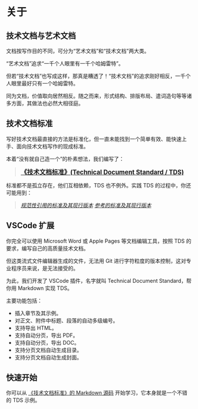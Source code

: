 # 关于

## 技术文档与艺术文档

文档按写作目的不同，可分为“艺术文档”和“技术文档”两大类。

“艺术文档”追求“一千个人眼里有一千个哈姆雷特”。

但若“技术文档”也写成这样，那真是糟透了！“技术文档”的追求刚好相反，一千个人眼里最好只有一个哈姆雷特。

同为文档，价值取向居然相反。随之而来，形式结构、排版布局、遣词造句等等诸多方面，其做法也必然大相径庭。

## 技术文档标准

写好技术文档最直接的方法是标准化，但一直未能找到一个简单有效、能快速上手、面向技术文档写作的现成标准。

本着“没有就自己造一个”的朴素想法，我们编写了：

> **<big> [《技术文档标准》(Technical Document Standard / TDS)](standard.md)</big>**

标准都不是孤立存在，他们互相依赖，TDS 也不例外。实践 TDS 的过程中，你还可能用到：

> [*规范性引用的标准及其现行版本*](docs/index.md)
> [*参考的标准及其现行版本*](docs/index.md)

## VSCode 扩展

你完全可以使用 Microsoft Word 或 Apple Pages 等文档编辑工具，按照 TDS 的要求，编写自己的高质量技术文档。

但这类流式文件编辑器生成的文件，无法用 Git 进行字符粒度的版本控制，这对专业程序员来说，是无法接受的。

为此，我们开发了 VSCode 插件，名字就叫 Technical Document Standard，帮你用 Markdown 实现 TDS。

主要功能包括：

- 插入章节及其示例。
- 对正文、附件中标题、段落的自动多级编号。
- 支持导出 HTML。
- 支持自动分页，导出 PDF。
- 支持自动分页，导出 DOC。
- 支持分页文档自动生成目录。
- 支持分页文档自动生成封面。

## 快速开始

你可以从 [《技术文档标准》的 Markdown 源码](https://github.com/forw-dev/technical-document-standard/raw/refs/heads/master/standard.md) 开始学习，它本身就是一个不错的 TDS 示例。
